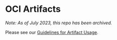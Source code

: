 # OCI Artifacts

*Note: As of July 2023, this repo has been archived.*

Please see our [Guidelines for Artifact Usage](https://github.com/opencontainers/image-spec/blob/main/manifest.md#guidelines-for-artifact-usage).
